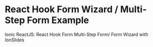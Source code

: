 # React Hook Form Wizard / Multi-Step Form Example
Ionic ReactJS: React Hook Form Multi-Step Form/ Form Wizard with IonSlides
